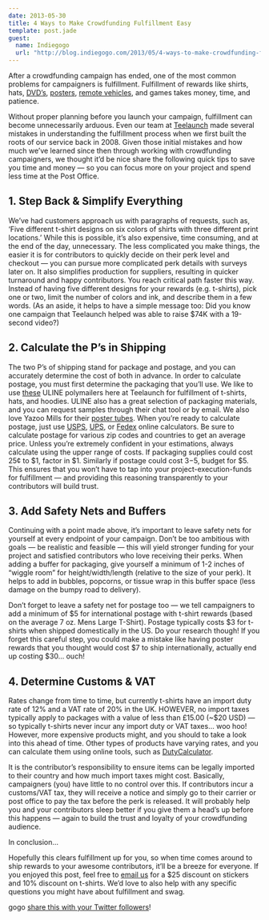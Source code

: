 ```yaml
---
date: 2013-05-30
title: 4 Ways to Make Crowdfunding Fulfillment Easy
template: post.jade
guest:
  name: Indiegogo
  url: "http://blog.indiegogo.com/2013/05/4-ways-to-make-crowdfunding-fulfillment-easy.html"
---
```


After a crowdfunding campaign has ended, one of the most common problems for campaigners is fulfillment. Fulfillment of rewards like shirts, hats, <a href="http://www.indiegogo.com/projects/baristas-the-series?i=mabl" target="_blank" class="externalLink">DVD’s</a>, <a href="http://www.indiegogo.com/projects/tobuscus-adventures-the-game-by-toby-turner?i=mabl" target="_blank" class="externalLink">posters</a>, <a href="http://www.indiegogo.com/projects/robot-dragonfly-micro-aerial-vehicle?i=mabl" target="_blank" class="externalLink">remote vehicles</a>, and games takes money, time, and patience.

Without proper planning before you launch your campaign, fulfillment can become unnecessarily arduous. Even our team at <a href="https://teelaunch.com/?ref=indiegogo" target="_blank">Teelaunch</a> made several mistakes in understanding the fulfillment process when we first built the roots of our service back in 2008. Given those initial mistakes and how much we’ve learned since then through working with crowdfunding campaigners, we thought it’d be nice share the following quick tips to save you time and money — so you can focus more on your project and spend less time at the Post Office.

## 1. Step Back &amp; Simplify Everything

We’ve had customers approach us with paragraphs of requests, such as, ‘Five different t-shirt designs on six colors of shirts with three different print locations.’ While this is possible, it’s also expensive, time consuming, and at the end of the day, unnecessary. The less complicated you make things, the easier it is for contributors to quickly decide on their perk level and checkout — you can pursue more complicated perk details with surveys later on. It also simplifies production for suppliers, resulting in quicker turnaround and happy contributors. You reach critical path faster this way.
Instead of having five different designs for your rewards (e.g. t-shirts), pick one or two, limit the number of colors and ink, and describe them in a few words. (As an aside, it helps to have a simple message too: Did you know one campaign that Teelaunch helped was able to raise $74K with a 19-second video?)

## 2. Calculate the P’s in Shipping

The two P’s of shipping stand for package and postage, and you can accurately determine the cost of both in advance. In order to calculate postage, you must first determine the packaging that you’ll use.
We like to use <a href="http://goo.gl/HGaAE" target="_blank" class="externalLink">these</a> ULINE polymailers here at Teelaunch for fulfillment of t-shirts, hats, and hoodies. ULINE also has a great selection of packaging materials, and you can request samples through their chat tool or by email. We also love Yazoo Mills for their <a href="http://www.yazoomills.com/mailing-tubes.aspx" target="_blank" class="externalLink">poster tubes</a>. When you’re ready to calculate postage, just use <a href="http://postcalc.usps.com/" target="_blank" class="externalLink">USPS</a>, <a href="https://www.fedex.com/ratefinder/home?cc=US&amp;language=en&amp;locId=express" target="_blank">UPS</a>, or <a href="https://wwwapps.ups.com/ctc/request?WBPM_lid=homepage/ct1.html_pnl_ctc" target="_blank">Fedex</a> online calculators. Be sure to calculate postage for various zip codes and countries to get an average price.
Unless you’re extremely confident in your estimations, always calculate using the upper range of costs. If packaging supplies could cost 25¢ to $1, factor in $1. Similarly if postage could cost $3-$5, budget for $5. This ensures that you won’t have to tap into your project-execution-funds for fulfillment — and providing this reasoning transparently to your contributors will build trust.

## 3. Add Safety Nets and Buffers

Continuing with a point made above, it’s important to leave safety nets for yourself at every endpoint of your campaign. Don’t be too ambitious with goals — be realistic and feasible — this will yield stronger funding for your project and satisfied contributors who love receiving their perks.
When adding a buffer for packaging, give yourself a minimum of 1-2 inches of “wiggle room” for height/width/length (relative to the size of your perk). It helps to add in bubbles, popcorns, or tissue wrap in this buffer space (less damage on the bumpy road to delivery).

Don’t forget to leave a safety net for postage too — we tell campaigners to add a minimum of $5 for international postage with t-shirt rewards (based on the average 7 oz. Mens Large T-Shirt). Postage typically costs $3 for t-shirts when shipped domestically in the US.
Do your research though! If you forget this careful step, you could make a mistake like having poster rewards that you thought would cost $7 to ship internationally, actually end up costing $30… ouch!

## 4. Determine Customs &amp; VAT

Rates change from time to time, but currently t-shirts have an import duty rate of 12% and a VAT rate of 20% in the UK. HOWEVER, no import taxes typically apply to packages with a value of less than £15.00 (~$20 USD) — so typically t-shirts never incur any import duty or VAT taxes… woo hoo!
However, more expensive products might, and you should to take a look into this ahead of time. Other types of products have varying rates, and you can calculate them using online tools, such as <a href="http://goo.gl/POLW3" target="_blank" class="externalLink">DutyCalculator</a>.

It is the contributor’s responsibility to ensure items can be legally imported to their country and how much import taxes might cost. Basically, campaigners (you) have little to no control over this. If contributors incur a customs/VAT tax, they will receive a notice and simply go to their carrier or post office to pay the tax before the perk is released. It will probably help you and your contributors sleep better if you give them a head’s up before this happens — again to build the trust and loyalty of your crowdfunding audience.

In conclusion&hellip;

Hopefully this clears fulfillment up for you, so when time comes around to ship rewards to your awesome contributors, it’ll be a breeze for everyone. If you enjoyed this post, feel free to <a href="mailto:support@teelaunch.com" class="emailLink">email us</a> for a $25 discount on stickers and 10% discount on t-shirts. We’d love to also help with any specific questions you might have about fulfillment and swag.

gogo <a href="http://clicktotweet.com/l360c" target="_blank" class="externalLink">share this with your Twitter followers</a>!
